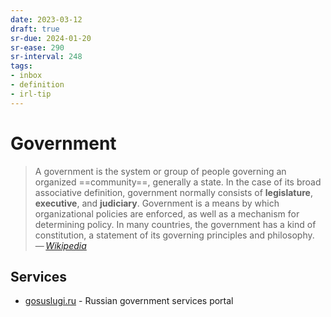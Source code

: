 ```yaml
---
date: 2023-03-12
draft: true
sr-due: 2024-01-20
sr-ease: 290
sr-interval: 248
tags:
- inbox
- definition
- irl-tip
---
```


# Government

> A government is the system or group of people governing an organized
> ==community==, generally a state. In the case of its broad associative
> definition, government normally consists of **legislature**, **executive**,
> and **judiciary**. Government is a means by which organizational policies are
> enforced, as well as a mechanism for determining policy. In many countries,
> the government has a kind of constitution, a statement of its governing
> principles and philosophy.\
> —&thinsp;<cite>[Wikipedia](https://en.wikipedia.org/wiki/Government)</cite>

## Services


- [gosuslugi.ru](https://www.gosuslugi.ru/) - Russian government services portal